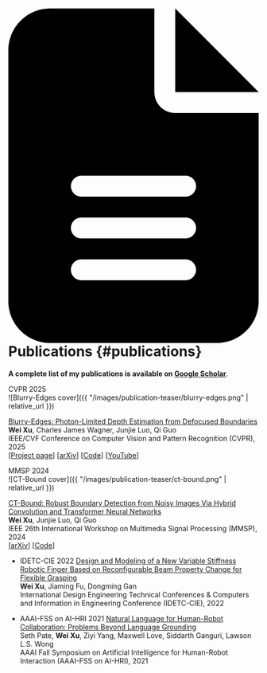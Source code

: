 # <svg xmlns="http://www.w3.org/2000/svg" class="icon icon-fw" aria-hidden="true" focusable="false" style="color: #3485cb" viewBox="0 0 384 512"><path d="M64 0C28.7 0 0 28.7 0 64L0 448c0 35.3 28.7 64 64 64l256 0c35.3 0 64-28.7 64-64l0-288-128 0c-17.7 0-32-14.3-32-32L224 0 64 0zM256 0l0 128 128 0L256 0zM112 256l160 0c8.8 0 16 7.2 16 16s-7.2 16-16 16l-160 0c-8.8 0-16-7.2-16-16s7.2-16 16-16zm0 64l160 0c8.8 0 16 7.2 16 16s-7.2 16-16 16l-160 0c-8.8 0-16-7.2-16-16s7.2-16 16-16zm0 64l160 0c8.8 0 16 7.2 16 16s-7.2 16-16 16l-160 0c-8.8 0-16-7.2-16-16s7.2-16 16-16z"/></svg> Publications {#publications}

**A complete list of my publications is available on [Google Scholar](https://scholar.google.com/citations?user=Dc6Eq1cAAAAJ&hl=en)**.
<div class="custom-divider"></div>

<!-- Blurry-edges -->
<div class="paper-box">
<div class="paper-box-image">
<div markdown="1">
<div class="badge-image">CVPR 2025</div>
![Blurry-Edges cover]({{ "/images/publication-teaser/blurry-edges.png" | relative_url }})
</div>
</div>
<div class="paper-box-text" markdown="1">

[Blurry-Edges: Photon-Limited Depth Estimation from Defocused Boundaries](https://arxiv.org/abs/2503.23606)<br>
**Wei Xu**, Charles James Wagner, Junjie Luo, Qi Guo<br>
IEEE/CVF Conference on Computer Vision and Pattern Recognition (CVPR), 2025<br>
[[Project page](https://blurry-edges.qiguo.org/)] [[arXiv](https://arxiv.org/abs/2503.23606)] [[Code](https://github.com/guo-research-group/Blurry-Edges)] [[YouTube](https://youtu.be/ZUqNXTuO0u8)]

</div>
</div>

<!-- CT-Bound -->
<div class="paper-box">
<div class="paper-box-image">
<div markdown="1">
<div class="badge-image">MMSP 2024</div>
![CT-Bound cover]({{ "/images/publication-teaser/ct-bound.png" | relative_url }})
</div>
</div>
<div class="paper-box-text" markdown="1">

[CT-Bound: Robust Boundary Detection from Noisy Images Via Hybrid Convolution and Transformer Neural Networks](https://ieeexplore.ieee.org/abstract/document/10743517)<br>
**Wei Xu**, Junjie Luo, Qi Guo<br>
IEEE 26th International Workshop on Multimedia Signal Processing (MMSP), 2024<br>
[[arXiv](https://arxiv.org/abs/2403.16494)] [[Code](https://github.com/guo-research-group/CT-Bound)]

</div>
</div>

- <span class="badge-text">IDETC-CIE 2022</span> [Design and Modeling of a New Variable Stiffness Robotic Finger Based on Reconfigurable Beam Property Change for Flexible Grasping](https://asmedigitalcollection.asme.org/IDETC-CIE/proceedings/IDETC-CIE2022/86281/V007T07A010/1150568)<br>
**Wei Xu**, Jiaming Fu, Dongming Gan<br>
International Design Engineering Technical Conferences & Computers and Information in Engineering Conference (IDETC-CIE), 2022

- <span class="badge-text">AAAI-FSS on AI-HRI 2021</span> [Natural Language for Human-Robot Collaboration: Problems Beyond Language Grounding](https://arxiv.org/abs/2110.04441)<br>
Seth Pate, **Wei Xu**, Ziyi Yang, Maxwell Love, Siddarth Ganguri, Lawson L.S. Wong<br>
AAAI Fall Symposium on Artificial Intelligence for Human-Robot Interaction (AAAI-FSS on AI-HRI), 2021